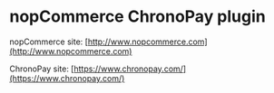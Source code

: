 ﻿nopCommerce ChronoPay plugin
===========

nopCommerce site: [http://www.nopcommerce.com](http://www.nopcommerce.com)


ChronoPay site: [https://www.chronopay.com/](https://www.chronopay.com/)